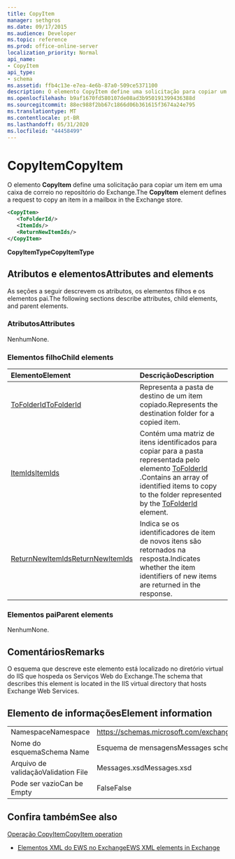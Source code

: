 ```yaml
---
title: CopyItem
manager: sethgros
ms.date: 09/17/2015
ms.audience: Developer
ms.topic: reference
ms.prod: office-online-server
localization_priority: Normal
api_name:
- CopyItem
api_type:
- schema
ms.assetid: ffb4c13e-e7ea-4e6b-87a0-509ce5371100
description: O elemento CopyItem define uma solicitação para copiar um item em uma caixa de correio no repositório do Exchange.
ms.openlocfilehash: b9af1670fd580107de08ad3b950191399436388d
ms.sourcegitcommit: 88ec988f2bb67c1866d06b361615f3674a24e795
ms.translationtype: MT
ms.contentlocale: pt-BR
ms.lasthandoff: 05/31/2020
ms.locfileid: "44458499"
---
```

# <a name="copyitem"></a><span data-ttu-id="fa6a9-103">CopyItem</span><span class="sxs-lookup"><span data-stu-id="fa6a9-103">CopyItem</span></span>

<span data-ttu-id="fa6a9-104">O elemento **CopyItem** define uma solicitação para copiar um item em uma caixa de correio no repositório do Exchange.</span><span class="sxs-lookup"><span data-stu-id="fa6a9-104">The **CopyItem** element defines a request to copy an item in a mailbox in the Exchange store.</span></span> 
  
```XML
<CopyItem>
   <ToFolderId/>
   <ItemIds/>
   <ReturnNewItemIds/>
</CopyItem>
```

 <span data-ttu-id="fa6a9-105">**CopyItemType**</span><span class="sxs-lookup"><span data-stu-id="fa6a9-105">**CopyItemType**</span></span>
## <a name="attributes-and-elements"></a><span data-ttu-id="fa6a9-106">Atributos e elementos</span><span class="sxs-lookup"><span data-stu-id="fa6a9-106">Attributes and elements</span></span>

<span data-ttu-id="fa6a9-107">As seções a seguir descrevem os atributos, os elementos filhos e os elementos pai.</span><span class="sxs-lookup"><span data-stu-id="fa6a9-107">The following sections describe attributes, child elements, and parent elements.</span></span>
  
### <a name="attributes"></a><span data-ttu-id="fa6a9-108">Atributos</span><span class="sxs-lookup"><span data-stu-id="fa6a9-108">Attributes</span></span>

<span data-ttu-id="fa6a9-109">Nenhum</span><span class="sxs-lookup"><span data-stu-id="fa6a9-109">None.</span></span>
  
### <a name="child-elements"></a><span data-ttu-id="fa6a9-110">Elementos filho</span><span class="sxs-lookup"><span data-stu-id="fa6a9-110">Child elements</span></span>

|<span data-ttu-id="fa6a9-111">**Elemento**</span><span class="sxs-lookup"><span data-stu-id="fa6a9-111">**Element**</span></span>|<span data-ttu-id="fa6a9-112">**Descrição**</span><span class="sxs-lookup"><span data-stu-id="fa6a9-112">**Description**</span></span>|
|:-----|:-----|
|[<span data-ttu-id="fa6a9-113">ToFolderId</span><span class="sxs-lookup"><span data-stu-id="fa6a9-113">ToFolderId</span></span>](tofolderid.md) <br/> |<span data-ttu-id="fa6a9-114">Representa a pasta de destino de um item copiado.</span><span class="sxs-lookup"><span data-stu-id="fa6a9-114">Represents the destination folder for a copied item.</span></span>  <br/> |
|[<span data-ttu-id="fa6a9-115">ItemIds</span><span class="sxs-lookup"><span data-stu-id="fa6a9-115">ItemIds</span></span>](itemids.md) <br/> |<span data-ttu-id="fa6a9-116">Contém uma matriz de itens identificados para copiar para a pasta representada pelo elemento [ToFolderId](tofolderid.md) .</span><span class="sxs-lookup"><span data-stu-id="fa6a9-116">Contains an array of identified items to copy to the folder represented by the [ToFolderId](tofolderid.md) element.</span></span>  <br/> |
|[<span data-ttu-id="fa6a9-117">ReturnNewItemIds</span><span class="sxs-lookup"><span data-stu-id="fa6a9-117">ReturnNewItemIds</span></span>](returnnewitemids.md) <br/> |<span data-ttu-id="fa6a9-118">Indica se os identificadores de item de novos itens são retornados na resposta.</span><span class="sxs-lookup"><span data-stu-id="fa6a9-118">Indicates whether the item identifiers of new items are returned in the response.</span></span>  <br/> |
   
### <a name="parent-elements"></a><span data-ttu-id="fa6a9-119">Elementos pai</span><span class="sxs-lookup"><span data-stu-id="fa6a9-119">Parent elements</span></span>

<span data-ttu-id="fa6a9-120">Nenhum</span><span class="sxs-lookup"><span data-stu-id="fa6a9-120">None.</span></span>
  
## <a name="remarks"></a><span data-ttu-id="fa6a9-121">Comentários</span><span class="sxs-lookup"><span data-stu-id="fa6a9-121">Remarks</span></span>

<span data-ttu-id="fa6a9-122">O esquema que descreve este elemento está localizado no diretório virtual do IIS que hospeda os Serviços Web do Exchange.</span><span class="sxs-lookup"><span data-stu-id="fa6a9-122">The schema that describes this element is located in the IIS virtual directory that hosts Exchange Web Services.</span></span>
  
## <a name="element-information"></a><span data-ttu-id="fa6a9-123">Elemento de informações</span><span class="sxs-lookup"><span data-stu-id="fa6a9-123">Element information</span></span>

|||
|:-----|:-----|
|<span data-ttu-id="fa6a9-124">Namespace</span><span class="sxs-lookup"><span data-stu-id="fa6a9-124">Namespace</span></span>  <br/> |https://schemas.microsoft.com/exchange/services/2006/messages  <br/> |
|<span data-ttu-id="fa6a9-125">Nome do esquema</span><span class="sxs-lookup"><span data-stu-id="fa6a9-125">Schema Name</span></span>  <br/> |<span data-ttu-id="fa6a9-126">Esquema de mensagens</span><span class="sxs-lookup"><span data-stu-id="fa6a9-126">Messages schema</span></span>  <br/> |
|<span data-ttu-id="fa6a9-127">Arquivo de validação</span><span class="sxs-lookup"><span data-stu-id="fa6a9-127">Validation File</span></span>  <br/> |<span data-ttu-id="fa6a9-128">Messages.xsd</span><span class="sxs-lookup"><span data-stu-id="fa6a9-128">Messages.xsd</span></span>  <br/> |
|<span data-ttu-id="fa6a9-129">Pode ser vazio</span><span class="sxs-lookup"><span data-stu-id="fa6a9-129">Can be Empty</span></span>  <br/> |<span data-ttu-id="fa6a9-130">False</span><span class="sxs-lookup"><span data-stu-id="fa6a9-130">False</span></span>  <br/> |
   
## <a name="see-also"></a><span data-ttu-id="fa6a9-131">Confira também</span><span class="sxs-lookup"><span data-stu-id="fa6a9-131">See also</span></span>



[<span data-ttu-id="fa6a9-132">Operação CopyItem</span><span class="sxs-lookup"><span data-stu-id="fa6a9-132">CopyItem operation</span></span>](copyitem-operation.md)


- [<span data-ttu-id="fa6a9-133">Elementos XML do EWS no Exchange</span><span class="sxs-lookup"><span data-stu-id="fa6a9-133">EWS XML elements in Exchange</span></span>](ews-xml-elements-in-exchange.md)


